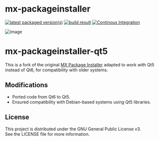 # mx-packageinstaller

[![latest packaged version(s)](https://repology.org/badge/latest-versions/mx-packageinstaller.svg)](https://repology.org/project/mx-packageinstaller/versions)
[![build result](https://build.opensuse.org/projects/home:mx-packaging/packages/mx-packageinstaller/badge.svg?type=default)](https://software.opensuse.org//download.html?project=home%3Amx-packaging&package=mx-packageinstaller)
[![Continous Integration](https://github.com/AdrianTM/mx-packageinstaller/actions/workflows/main.yml/badge.svg)](https://github.com/AdrianTM/mx-packageinstaller/actions/workflows/main.yml)

![image](https://github.com/MX-Linux/mx-packageinstaller/assets/418436/315e76dd-a6ff-43c7-af3c-ff02a8c83271)

# mx-packageinstaller-qt5

This is a fork of the original [MX Package Installer](https://github.com/AdrianTM/mx-packageinstaller) adapted to work with Qt5 instead of Qt6, for compatibility with older systems.

## Modifications

- Ported code from Qt6 to Qt5.
- Ensured compatibility with Debian-based systems using Qt5 libraries.

## License

This project is distributed under the GNU General Public License v3.  
See the LICENSE file for more information.
